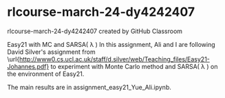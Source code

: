 # rlcourse-march-24-dy4242407
rlcourse-march-24-dy4242407 created by GitHub Classroom

Easy21 with MC and SARSA( λ )
In this assignment, Ali and I are following David Silver's assignment from \url{http://www0.cs.ucl.ac.uk/staff/d.silver/web/Teaching_files/Easy21-Johannes.pdf} to experiment with Monte Carlo method and SARSA( λ ) on the environment of Easy21.

The main results are in assignment_easy21_Yue_Ali.ipynb. 
